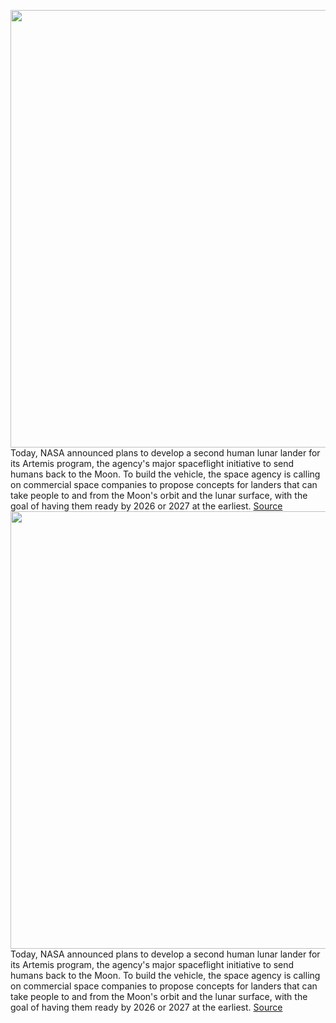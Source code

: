 <img src='https://cdn.vox-cdn.com/thumbor/U1_JzWsRwqoDTB1sW7nj0D6wnPY=/0x0:1280x720/1200x800/filters:focal(538x258:742x462)/cdn.vox-cdn.com/uploads/chorus_image/image/70663679/taking_in_the_view_surface_from_hls.0.jpeg' width='700px' /><br/>
Today, NASA announced plans to develop a second human lunar lander for its Artemis program, the agency's major spaceflight initiative to send humans back to the Moon. To build the vehicle, the space agency is calling on commercial space companies to propose concepts for landers that can take people to and from the Moon's orbit and the lunar surface, with the goal of having them ready by 2026 or 2027 at the earliest.
<a href='https://www.theverge.com/2022/3/23/22993287/nasa-second-human-lunar-lander-moon-artemis-spacex'> Source <a/><img src='https://cdn.vox-cdn.com/thumbor/U1_JzWsRwqoDTB1sW7nj0D6wnPY=/0x0:1280x720/1200x800/filters:focal(538x258:742x462)/cdn.vox-cdn.com/uploads/chorus_image/image/70663679/taking_in_the_view_surface_from_hls.0.jpeg' width='700px' /><br/>
Today, NASA announced plans to develop a second human lunar lander for its Artemis program, the agency's major spaceflight initiative to send humans back to the Moon. To build the vehicle, the space agency is calling on commercial space companies to propose concepts for landers that can take people to and from the Moon's orbit and the lunar surface, with the goal of having them ready by 2026 or 2027 at the earliest.
<a href='https://www.theverge.com/2022/3/23/22993287/nasa-second-human-lunar-lander-moon-artemis-spacex'> Source <a/>